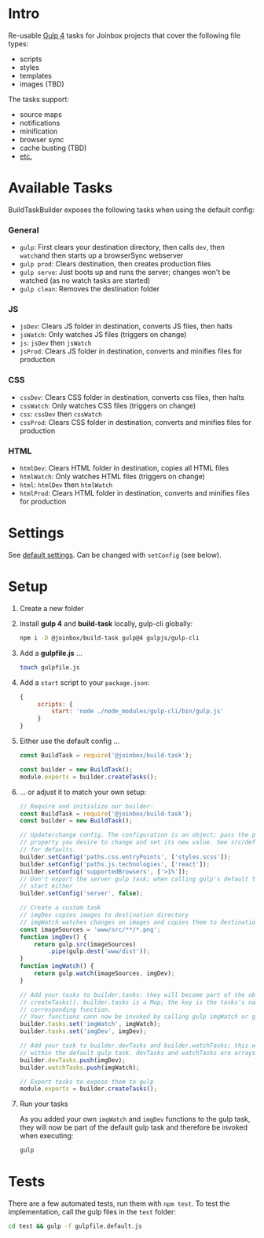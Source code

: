 # Intro

Re-usable [Gulp 4](https://github.com/gulpjs/gulp/tree/4.0) tasks for Joinbox projects that cover 
the following file types:
- scripts 
- styles
- templates
- images (TBD)

The tasks support:
- source maps
- notifications
- minification
- browser sync
- cache busting (TBD)
- [etc.](https://docs.google.com/document/d/17fVNqmN2PVGjidU9FeCPYTgMFJ66z9ZE5jEPlf9TAUQ)



# Available Tasks

BuildTaskBuilder exposes the following tasks when using the default config:

### General
- `gulp`: First clears your destination directory, then calls `dev`, then `watch`and then starts up 
    a browserSync webserver
- `gulp prod`: Clears destination, then creates production files
- `gulp serve`: Just boots up and runs the server; changes won't be watched (as no watch tasks are
    started)
- `gulp clean`: Removes the destination folder

### JS
- `jsDev`: Clears JS folder in destination, converts JS files, then halts
- `jsWatch`: Only watches JS files (triggers on change)
- `js`: `jsDev` then `jsWatch`
- `jsProd`: Clears JS folder in destination, converts and minifies files for production

### CSS
- `cssDev`: Clears CSS folder in destination, converts css files, then halts
- `cssWatch`: Only watches CSS files (triggers on change)
- `css`: `cssDev` then `cssWatch`
- `cssProd`: Clears CSS folder in destination, converts and minifies files for production

### HTML
- `htmlDev`: Clears HTML folder in destination, copies all HTML files
- `htmlWatch`: Only watches HTML files (triggers on change)
- `html`: `htmlDev` then `htmlWatch`
- `htmlProd`: Clears HTML folder in destination, converts and minifies files for production



# Settings

See [default settings](blob/master/src/defaultConfig.js). Can be changed with `setConfig` (see 
below).



# Setup

1. Create a new folder

1. Install **gulp 4** and **build-task** locally, gulp-cli globally:
    ```bash
    npm i -D @joinbox/build-task gulp@4 gulpjs/gulp-cli
    ```

1. Add a **gulpfile.js** …
    ```bash
    touch gulpfile.js
    ```
1. Add a `start` script to your `package.json`:
   ```javascript
   {
        scripts: {
            start: 'node ./node_modules/gulp-cli/bin/gulp.js'
        }
   }

   ```

1. Either use the default config …
    ```javascript
    const BuildTask = require('@joinbox/build-task');
    
    const builder = new BuildTask();
    module.exports = builder.createTasks();
    ```

1. … or adjust it to match your own setup:
    ```javascript
    // Require and initialize our builder:
    const BuildTask = require('@joinbox/build-task');
    const builder = new BuildTask();

    // Update/change config. The configuration is an object; pass the path to the 
    // property you desire to change and set its new value. See src/defaultConfig
    // for defaults.
    builder.setConfig('paths.css.entryPoints', ['styles.scss']);
    builder.setConfig('paths.js.technologies', ['react']); 
    builder.setConfig('supportedBrowsers', ['>1%']);
    // Don't export the server gulp task; when calling gulp's default task, it won't 
    // start either
    builder.setConfig('server', false);

    // Create a custom task
    // imgDev copies images to destination directory
    // imgWatch watches changes on images and copies them to destination directory
    const imageSources = 'www/src/**/*.png';
    function imgDev() {
        return gulp.src(imageSources)
            .pipe(gulp.dest('www/dist'));
    }
    function imgWatch() {
        return gulp.watch(imageSources, imgDev);
    }

    // Add your tasks to builder.tasks: they will become part of the object returned by 
    // createTasks(). builder.tasks is a Map; the key is the tasks's name, the value the 
    // corresponding function. 
    // Your functions cann now be invoked by calling gulp imgWatch or gulp imgDev
    builder.tasks.set('imgWatch', imgWatch);
    builder.tasks.set('imgDev', imgDev);

    // Add your task to builder.devTasks and builder.watchTasks; this will call them 
    // within the default gulp task. devTasks and watchTasks are arrays.
    builder.devTasks.push(imgDev);
    builder.watchTasks.push(imgWatch);

    // Export tasks to expose them to gulp
    module.exports = builder.createTasks();
    ```

1. Run your tasks
    
    As you added your own `imgWatch` and `imgDev` functions to the gulp task, they will now be part
    of the default gulp task and therefore be invoked when executing:

    ```bash
    gulp
    ```



# Tests

There are a few automated tests, run them with `npm test`. To test the implementation, call the gulp
files in the `test` folder: 

```bash
cd test && gulp -f gulpfile.default.js
```

